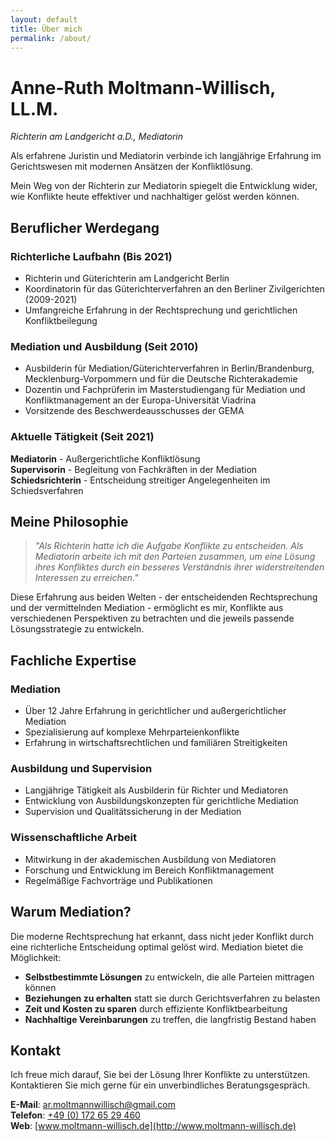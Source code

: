 ```yaml
---
layout: default
title: Über mich
permalink: /about/
---
```


# Anne-Ruth Moltmann-Willisch, LL.M.
*Richterin am Landgericht a.D., Mediatorin*

Als erfahrene Juristin und Mediatorin verbinde ich langjährige Erfahrung im Gerichtswesen mit modernen Ansätzen der Konfliktlösung.

Mein Weg von der Richterin zur Mediatorin spiegelt die Entwicklung wider, wie Konflikte heute effektiver und nachhaltiger gelöst werden können.

## Beruflicher Werdegang

### Richterliche Laufbahn (Bis 2021)
- Richterin und Güterichterin am Landgericht Berlin
- Koordinatorin für das Güterichterverfahren an den Berliner Zivilgerichten (2009-2021)
- Umfangreiche Erfahrung in der Rechtsprechung und gerichtlichen Konfliktbeilegung

### Mediation und Ausbildung (Seit 2010)
- Ausbilderin für Mediation/Güterichterverfahren in Berlin/Brandenburg, Mecklenburg-Vorpommern und für die Deutsche Richterakademie
- Dozentin und Fachprüferin im Masterstudiengang für Mediation und Konfliktmanagement an der Europa-Universität Viadrina
- Vorsitzende des Beschwerdeausschusses der GEMA

### Aktuelle Tätigkeit (Seit 2021)
**Mediatorin** - Außergerichtliche Konfliktlösung  
**Supervisorin** - Begleitung von Fachkräften in der Mediation  
**Schiedsrichterin** - Entscheidung streitiger Angelegenheiten im Schiedsverfahren

## Meine Philosophie

> *"Als Richterin hatte ich die Aufgabe Konflikte zu entscheiden. Als Mediatorin arbeite ich mit den Parteien zusammen, um eine Lösung ihres Konfliktes durch ein besseres Verständnis ihrer widerstreitenden Interessen zu erreichen."*

Diese Erfahrung aus beiden Welten - der entscheidenden Rechtsprechung und der vermittelnden Mediation - ermöglicht es mir, Konflikte aus verschiedenen Perspektiven zu betrachten und die jeweils passende Lösungsstrategie zu entwickeln.

## Fachliche Expertise

### Mediation
- Über 12 Jahre Erfahrung in gerichtlicher und außergerichtlicher Mediation
- Spezialisierung auf komplexe Mehrparteienkonflikte
- Erfahrung in wirtschaftsrechtlichen und familiären Streitigkeiten

### Ausbildung und Supervision
- Langjährige Tätigkeit als Ausbilderin für Richter und Mediatoren
- Entwicklung von Ausbildungskonzepten für gerichtliche Mediation
- Supervision und Qualitätssicherung in der Mediation

### Wissenschaftliche Arbeit
- Mitwirkung in der akademischen Ausbildung von Mediatoren
- Forschung und Entwicklung im Bereich Konfliktmanagement
- Regelmäßige Fachvorträge und Publikationen

## Warum Mediation?

Die moderne Rechtsprechung hat erkannt, dass nicht jeder Konflikt durch eine richterliche Entscheidung optimal gelöst wird. Mediation bietet die Möglichkeit:

- **Selbstbestimmte Lösungen** zu entwickeln, die alle Parteien mittragen können
- **Beziehungen zu erhalten** statt sie durch Gerichtsverfahren zu belasten  
- **Zeit und Kosten zu sparen** durch effiziente Konfliktbearbeitung
- **Nachhaltige Vereinbarungen** zu treffen, die langfristig Bestand haben

## Kontakt

Ich freue mich darauf, Sie bei der Lösung Ihrer Konflikte zu unterstützen. Kontaktieren Sie mich gerne für ein unverbindliches Beratungsgespräch.

**E-Mail**: [ar.moltmannwillisch@gmail.com](mailto:ar.moltmannwillisch@gmail.com)  
**Telefon**: [+49 (0) 172 65 29 460](tel:+4917265229460)  
**Web**: [www.moltmann-willisch.de](http://www.moltmann-willisch.de)